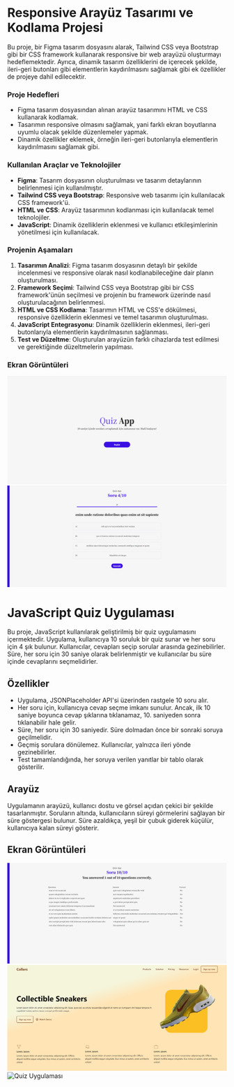 # Responsive Arayüz Tasarımı ve Kodlama Projesi

Bu proje, bir Figma tasarım dosyasını alarak, Tailwind CSS veya Bootstrap gibi bir CSS framework kullanarak responsive bir web arayüzü oluşturmayı hedeflemektedir. Ayrıca, dinamik tasarım özelliklerini de içerecek şekilde, ileri-geri butonları gibi elementlerin kaydırılmasını sağlamak gibi ek özellikler de projeye dahil edilecektir.

### Proje Hedefleri

- Figma tasarım dosyasından alınan arayüz tasarımını HTML ve CSS kullanarak kodlamak.
- Tasarımın responsive olmasını sağlamak, yani farklı ekran boyutlarına uyumlu olacak şekilde düzenlemeler yapmak.
- Dinamik özellikler eklemek, örneğin ileri-geri butonlarıyla elementlerin kaydırılmasını sağlamak gibi.

### Kullanılan Araçlar ve Teknolojiler

- **Figma**: Tasarım dosyasının oluşturulması ve tasarım detaylarının belirlenmesi için kullanılmıştır.
- **Tailwind CSS veya Bootstrap**: Responsive web tasarımı için kullanılacak CSS framework'ü.
- **HTML ve CSS**: Arayüz tasarımının kodlanması için kullanılacak temel teknolojiler.
- **JavaScript**: Dinamik özelliklerin eklenmesi ve kullanıcı etkileşimlerinin yönetilmesi için kullanılacak.

### Projenin Aşamaları

1. **Tasarımın Analizi**: Figma tasarım dosyasının detaylı bir şekilde incelenmesi ve responsive olarak nasıl kodlanabileceğine dair planın oluşturulması.
2. **Framework Seçimi**: Tailwind CSS veya Bootstrap gibi bir CSS framework'ünün seçilmesi ve projenin bu framework üzerinde nasıl oluşturulacağının belirlenmesi.
3. **HTML ve CSS Kodlama**: Tasarımın HTML ve CSS'e dökülmesi, responsive özelliklerin eklenmesi ve temel tasarımın oluşturulması.
4. **JavaScript Entegrasyonu**: Dinamik özelliklerin eklenmesi, ileri-geri butonlarıyla elementlerin kaydırılmasının sağlanması.
5. **Test ve Düzeltme**: Oluşturulan arayüzün farklı cihazlarda test edilmesi ve gerektiğinde düzeltmelerin yapılması.

### Ekran Görüntüleri
![Quiz Uygulaması](./Fotoğraflar/1.png)
![Quiz Uygulaması](./Fotoğraflar/2.png)







# JavaScript Quiz Uygulaması

Bu proje, JavaScript kullanılarak geliştirilmiş bir quiz uygulamasını içermektedir. Uygulama, kullanıcıya 10 soruluk bir quiz sunar ve her soru için 4 şık bulunur. Kullanıcılar, cevapları seçip sorular arasında gezinebilirler. Süre, her soru için 30 saniye olarak belirlenmiştir ve kullanıcılar bu süre içinde cevaplarını seçmelidirler.

## Özellikler

- Uygulama, JSONPlaceholder API'si üzerinden rastgele 10 soru alır.
- Her soru için, kullanıcıya cevap seçme imkanı sunulur. Ancak, ilk 10 saniye boyunca cevap şıklarına tıklanamaz, 10. saniyeden sonra tıklanabilir hale gelir.
- Süre, her soru için 30 saniyedir. Süre dolmadan önce bir sonraki soruya geçilmelidir.
- Geçmiş sorulara dönülemez. Kullanıcılar, yalnızca ileri yönde gezinebilirler.
- Test tamamlandığında, her soruya verilen yanıtlar bir tablo olarak gösterilir.

## Arayüz

Uygulamanın arayüzü, kullanıcı dostu ve görsel açıdan çekici bir şekilde tasarlanmıştır. Soruların altında, kullanıcıların süreyi görmelerini sağlayan bir süre göstergesi bulunur. Süre azaldıkça, yeşil bir çubuk giderek küçülür, kullanıcıya kalan süreyi gösterir.

## Ekran Görüntüleri
![Quiz Uygulaması](./Fotoğraflar/3.png)
![Quiz Uygulaması](./Fotoğraflar/4.png)
![Quiz Uygulaması](./Fotoğraflar/5.png)
